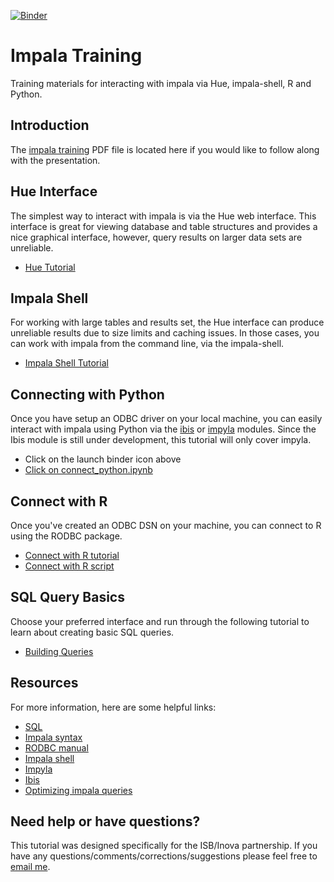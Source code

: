 [![Binder](http://mybinder.org/badge.svg)](http://mybinder.org/repo/summerela/impala_training)

# Impala Training
Training materials for interacting with impala via Hue, impala-shell, R and Python. 

## Introduction
The [impala training](https://github.com/summerela/impala_training/blob/master/Tutorials/impala_training_public.pdf) PDF file is located here if you would like to follow along with the presentation. 

## Hue Interface
The simplest way to interact with impala is via the Hue web interface. This interface is great for viewing database and table structures and provides a nice graphical interface, however, query results on larger data sets are unreliable. 

- [Hue Tutorial](https://github.com/summerela/impala_training/blob/master/Tutorials/using_hue.pdf)  

## Impala Shell 
For working with large tables and results set, the Hue interface can produce unreliable results due to size limits and caching issues. In those cases, you can work with impala from the command line, via the impala-shell.

- [Impala Shell Tutorial](https://github.com/summerela/impala_training/blob/master/impala_shell.ipynb)

## Connecting with Python
Once you have setup an ODBC driver on your local machine, you can easily interact with impala using Python via the [ibis](http://www.ibis-project.org/) or [impyla](https://github.com/cloudera/impyla) modules. Since the Ibis module is still under development, this tutorial will only cover impyla.

- Click on the launch binder icon above  
- [Click on connect_python.ipynb](https://github.com/summerela/impala_training/blob/master/connect_python.ipynb)  

## Connect with R
Once you've created an ODBC DSN on your machine, you can connect to R using the RODBC package. 

- [Connect with R tutorial](https://github.com/summerela/impala_training/blob/master/Tutorials/connect_with_R.md)  
- [Connect with R script](https://github.com/summerela/impala_training/blob/master/connect_R.R)  

## SQL Query Basics
Choose your preferred interface and run through the following tutorial to learn about creating basic SQL queries. 

- [Building Queries](https://github.com/summerela/impala_training/blob/master/Tutorials/building_queries.md)  

## Resources
For more information, here are some helpful links: 

- [SQL](http://www.w3schools.com/sql/default.asp)
- [Impala syntax](http://www.cloudera.com/content/www/en-us/documentation/enterprise/latest/topics/impala_langref.html)
- [RODBC manual](https://cran.r-project.org/web/packages/RODBC/RODBC.pdf)
- [Impala shell](http://www.cloudera.com/content/www/en-us/documentation/archive/impala/2-x/2-1-x/topics/impala_impala_shell.html)
- [Impyla](https://github.com/cloudera/impyla)
- [Ibis](http://www.ibis-project.org/)
- [Optimizing impala queries](http://www.cloudera.com/content/www/en-us/documentation/archive/impala/2-x/2-1-x/topics/impala_performance.html)

## Need help or have questions? 
This tutorial was designed specifically for the ISB/Inova partnership. If you have any questions/comments/corrections/suggestions please feel free to [email me](mailto:selasady@systemsbiology.org).
